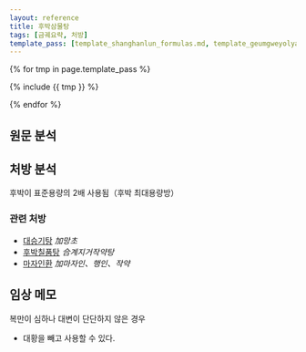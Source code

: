 ```yaml
---
layout: reference
title: 후박삼물탕
tags: [금궤요략, 처방]
template_pass: [template_shanghanlun_formulas.md, template_geumgweyolyag_formulas.md, template_etc_formulas.md]
---
```


{% for tmp in page.template_pass %}

{% include {{ tmp }} %}

{% endfor %}

## 원문 분석

## 처방 분석

후박이 표준용량의 2배 사용됨（후박 최대용량방）

### 관련 처방

* [대승기탕]({{site.formulaurl}}/대승기탕) _加망초_
* [후박칠품탕]({{site.formulaurl}}/후박칠물탕) _合계지거작약탕_
* [마자인환]({{site.formulaurl}}/마자인환) _加마자인、행인、작약_


## 임상 메모

복만이 심하나 대변이 단단하지 않은 경우
* 대황을 빼고 사용할 수 있다.
